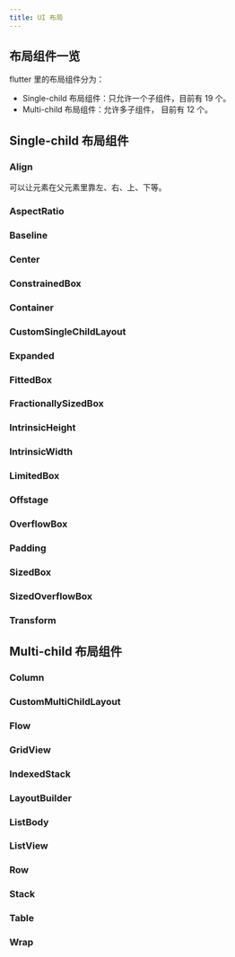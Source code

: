 ```yaml
---
title: UI 布局
---
```


## 布局组件一览

flutter 里的布局组件分为：

-   Single-child 布局组件：只允许一个子组件，目前有 19 个。
-   Multi-child 布局组件：允许多子组件， 目前有 12 个。

## Single-child 布局组件

### Align

可以让元素在父元素里靠左、右、上、下等。

### AspectRatio

### Baseline

### Center

### ConstrainedBox

### Container

### CustomSingleChildLayout

### Expanded

### FittedBox

### FractionallySizedBox

### IntrinsicHeight

### IntrinsicWidth

### LimitedBox

### Offstage

### OverflowBox

### Padding

### SizedBox

### SizedOverflowBox

### Transform

## Multi-child 布局组件

### Column

### CustomMultiChildLayout

### Flow

### GridView

### IndexedStack

### LayoutBuilder

### ListBody

### ListView

### Row

### Stack

### Table

### Wrap
